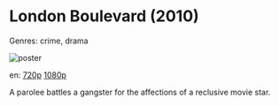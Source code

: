 # London Boulevard (2010)

Genres: crime, drama

![poster](http://image.tmdb.org/t/p/w500/dYdfVHlKmHRJi1JcywGWS4gwOu4.jpg)

en:
  [720p](magnet:?xt=urn:btih:588E7DB13D493C262207264497E42F1DCD6EB84F&tr=udp://glotorrents.pw:6969/announce&tr=udp://tracker.opentrackr.org:1337/announce&tr=udp://torrent.gresille.org:80/announce&tr=udp://tracker.openbittorrent.com:80&tr=udp://tracker.coppersurfer.tk:6969&tr=udp://tracker.leechers-paradise.org:6969&tr=udp://p4p.arenabg.ch:1337&tr=udp://tracker.internetwarriors.net:1337)
  [1080p](magnet:?xt=urn:btih:F59B0A4E0EF9F16EA68328EEAB8BB52B57747F97&tr=udp://glotorrents.pw:6969/announce&tr=udp://tracker.opentrackr.org:1337/announce&tr=udp://torrent.gresille.org:80/announce&tr=udp://tracker.openbittorrent.com:80&tr=udp://tracker.coppersurfer.tk:6969&tr=udp://tracker.leechers-paradise.org:6969&tr=udp://p4p.arenabg.ch:1337&tr=udp://tracker.internetwarriors.net:1337)
  


A parolee battles a gangster for the affections of a reclusive movie star.